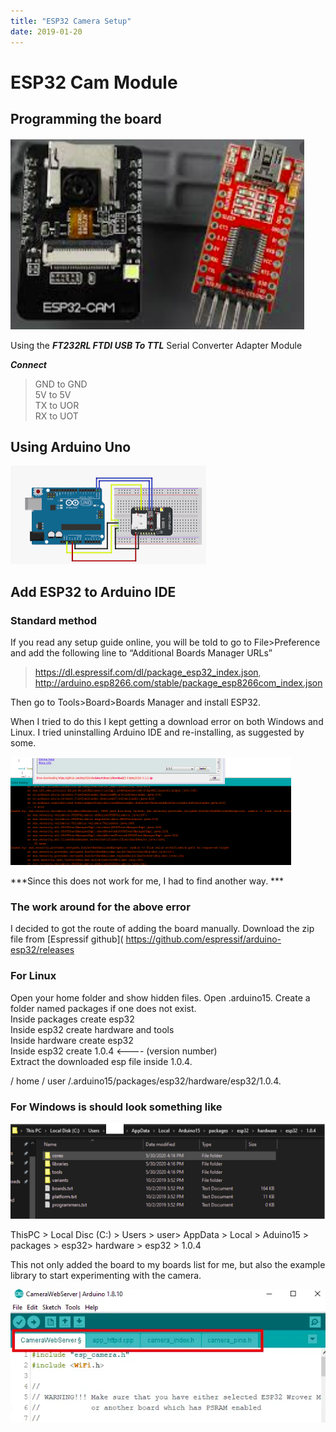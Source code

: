 ```yaml
---
title: "ESP32 Camera Setup"
date: 2019-01-20
---
```


#  ESP32 Cam Module   

## Programming the board    

![ESP Programmer](./images/esp_programmer.png)


Using the ***FT232RL FTDI USB To TTL*** Serial Converter Adapter Module


***Connect*** 
> GND to GND  
> 5V to 5V   
> TX to UOR   
> RX to UOT   


## Using Arduino Uno   

![Arduino wiring guide](./images/arduino_connection.png)


## Add ESP32 to Arduino IDE    

### Standard method    

If you read any setup guide online, you will be told to go to File>Preference and add the following line to “Additional Boards Manager URLs”    
> https://dl.espressif.com/dl/package_esp32_index.json, http://arduino.esp8266.com/stable/package_esp8266com_index.json

Then go to Tools>Board>Boards Manager and install ESP32.    

When I tried to do this I kept getting a download error on both Windows and Linux. I tried uninstalling Arduino IDE and re-installing, as suggested by some.    

![IDE Error](./images/ide_error.png)


***Since this does not work for me, I had to find another way. ***   

### The work around for the above error    

I decided to got the route of adding the board manually. Download the zip file from [Espressif github]( https://github.com/espressif/arduino-esp32/releases


### For Linux    

Open your home folder and show hidden files. Open .arduino15. Create a folder named packages if one does not exist.    
Inside packages create esp32    
Inside esp32 create hardware and tools    
Inside hardware create esp32     
Inside esp32 create 1.0.4    <---- (version number)    
Extract the downloaded esp file inside 1.0.4.    

/ home / user /.arduino15/packages/esp32/hardware/esp32/1.0.4.    

### For Windows is should look something like    

![Windows File Path](./images/windows_file_path.png)


ThisPC > Local Disc (C:) > Users > user> AppData > Local > Aduino15 > packages > esp32> hardware > esp32 > 1.0.4     

This not only added the board to my boards list for me, but also the example library to start experimenting with the camera.    


![Camera Example](./images/cam_server_example.png)
